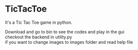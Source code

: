 # TicTacToe
It's a Tic Tac Toe game in python.

Download and go to bin to see the codes and play in the gui<br>
checkout the backend in utility.py<br>
if you want to change images to images folder and read help file
